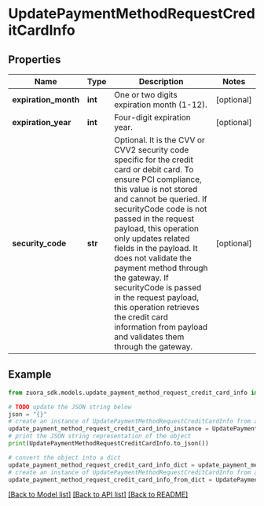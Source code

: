 # UpdatePaymentMethodRequestCreditCardInfo


## Properties

Name | Type | Description | Notes
------------ | ------------- | ------------- | -------------
**expiration_month** | **int** | One or two digits expiration month (1-12).           | [optional] 
**expiration_year** | **int** | Four-digit expiration year.  | [optional] 
**security_code** | **str** | Optional. It is the CVV or CVV2 security code specific for the credit card or debit card. To ensure PCI compliance, this value is not stored and cannot be queried.   If securityCode code is not passed in the request payload, this operation only updates related fields in the payload. It does not validate the payment method through the gateway.  If securityCode is passed in the request payload, this operation retrieves the credit card information from payload and validates them through the gateway.  | [optional] 

## Example

```python
from zuora_sdk.models.update_payment_method_request_credit_card_info import UpdatePaymentMethodRequestCreditCardInfo

# TODO update the JSON string below
json = "{}"
# create an instance of UpdatePaymentMethodRequestCreditCardInfo from a JSON string
update_payment_method_request_credit_card_info_instance = UpdatePaymentMethodRequestCreditCardInfo.from_json(json)
# print the JSON string representation of the object
print(UpdatePaymentMethodRequestCreditCardInfo.to_json())

# convert the object into a dict
update_payment_method_request_credit_card_info_dict = update_payment_method_request_credit_card_info_instance.to_dict()
# create an instance of UpdatePaymentMethodRequestCreditCardInfo from a dict
update_payment_method_request_credit_card_info_from_dict = UpdatePaymentMethodRequestCreditCardInfo.from_dict(update_payment_method_request_credit_card_info_dict)
```
[[Back to Model list]](../README.md#documentation-for-models) [[Back to API list]](../README.md#documentation-for-api-endpoints) [[Back to README]](../README.md)


